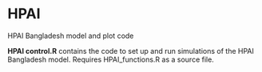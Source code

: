# HPAI
HPAI Bangladesh model and plot code

**HPAI control.R** contains the code to set up and run simulations of the HPAI Bangladesh model. Requires HPAI_functions.R as a source file.
